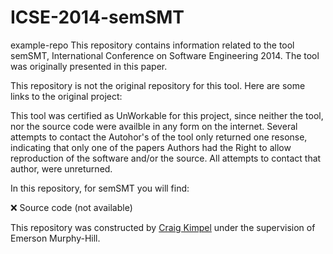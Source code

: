 # ICSE-2014-semSMT
example-repo
This repository contains information related to the tool semSMT, International Conference on Software Engineering 2014. 
The tool was originally presented in this paper.

This repository is not the original repository for this tool. Here are some links to the original project:

This tool was certified as UnWorkable for this project, since neither the tool, nor the source code were availble in any form on the internet. Several attempts to contact the Autohor's of the tool only returned one resonse, indicating that only one of the papers Authors had the Right to allow reproduction of the software and/or the source.
All attempts to contact that author, were unreturned.

In this repository, for semSMT you will find:

:x: Source code (not available)

This repository was constructed by [Craig Kimpel](https://github.com/cskimpel) under the supervision of Emerson Murphy-Hill. 
